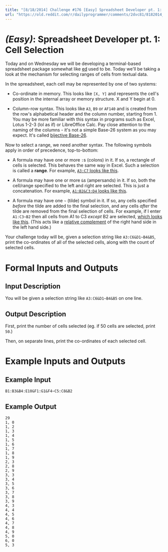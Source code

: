 ```yaml
---
title: "[8/18/2014] Challenge #176 [Easy] Spreadsheet Developer pt. 1: Cell Selection"
url: "https://old.reddit.com/r/dailyprogrammer/comments/2dvc81/8182014_challenge_176_easy_spreadsheet_developer/"
---
```


# [](#EasyIcon) _(Easy)_: Spreadsheet Developer pt. 1: Cell Selection

Today and on Wednesday we will be developing a terminal-based spreadsheet package somewhat like [ed](http://en.wikipedia.org/wiki/Ed_%28text_editor%29) used to be. Today we'll be taking a look at the mechanism for selecting ranges of cells from textual data.

In the spreadsheet, each cell may be represented by one of two systems:

* Co-ordinate in memory. This looks like `[X, Y]` and represents the cell's position in the internal array or memory structure. X and Y begin at 0.

* Column-row syntax. This looks like `A3`, `B9` or `AF140` and is created from the row's alphabetical header and the column number, starting from 1. You may be more familiar with this syntax in programs such as Excel, Lotus 1-2-3 (lol as if) or LibreOffice Calc. Pay close attention to the naming of the columns - it's not a simple Base-26 system as you may expect. It's called [bijective Base-26](http://en.wikipedia.org/wiki/Hexavigesimal#Bijective_base-26).

Now to select a range, we need another syntax. The following symbols apply in order of precedence, top-to-bottom:

* A formula may have one or more `:`s (colons) in it. If so, a rectangle of cells is selected. This behaves the same way in Excel. Such a selection is called a **range**. For example, [`A3:C7` looks like this](http://i.imgur.com/yfdT43W.png).

* A formula may have one or more `&`s (ampersands) in it. If so, both the cell/range specified to the left and right are selected. This is just a concatenation. For example, [`A1:B2&C3:D4` looks like this](http://i.imgur.com/rnYmCtG.png).

* A formula may have one `~` (tilde) symbol in it. If so, any cells specified *before* the tilde are added to the final selection, and any cells *after* the tilde are removed from the final selection of cells. For example, if I enter `A1:C3~B2` then all cells from A1 to C3 *except* B2 are selected, [which looks like this](http://i.imgur.com/7fop7wJ.png). (This acts like a [relative complement](http://en.wikipedia.org/wiki/Complement_%28set_theory%29#Relative_complement) of the right hand side in the left hand side.)

Your challenge today will be, given a selection string like `A3:C6&D1~B4&B5`, print the co-ordinates of all of the selected cells, along with the count of selected cells.

# Formal Inputs and Outputs

## Input Description

You will be given a selection string like `A3:C6&D1~B4&B5` on one line.

## Output Description

First, print the number of cells selected (eg. if 50 cells are selected, print `50`.)

Then, on separate lines, print the co-ordinates of each selected cell.

# Example Inputs and Outputs

## Example Input

    B1:B3&B4:E10&F1:G1&F4~C5:C8&B2

## Example Output

    29
    1, 0
    1, 2
    1, 3
    1, 4
    1, 5
    1, 6
    1, 7
    1, 8
    1, 9
    2, 3
    2, 8
    2, 9
    3, 3
    3, 4
    3, 5
    3, 6
    3, 7
    3, 8
    3, 9
    4, 3
    4, 4
    4, 5
    4, 6
    4, 7
    4, 8
    4, 9
    5, 0
    6, 0
    5, 3